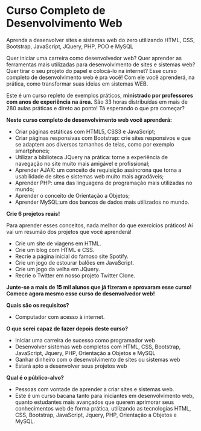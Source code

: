 # Curso Completo de Desenvolvimento Web
Aprenda a desenvolver sites e sistemas web do zero utilizando HTML, CSS, Bootstrap, JavaScript, JQuery, PHP, POO e MySQL

Quer iniciar uma carreira como desenvolvedor web? Quer aprender as ferramentas mais utilizadas para desenvolvimento de sites e sistemas web? Quer tirar o seu projeto do papel e colocá-lo na internet? Esse curso completo de desenvolvimento web é pra você! Com ele você aprenderá, na prática, como transformar suas ideias em sistemas WEB.

Este é um curso repleto de exemplos práticos, **ministrado por professores com anos de experiência na área.** São 33 horas distribuídas em mais de 280 aulas práticas e direto ao ponto! Tá esperando o que pra começar?

**Neste curso completo de desenvolvimento web você aprenderá:**

- Criar páginas estáticas com HTML5, CSS3 e JavaScript;
- Criar páginas responsivas com Bootstrap: crie sites responsivos e que se adaptem aos diversos tamanhos de telas, como por exemplo smartphones;
- Utilizar a biblioteca JQuery na prática: torne a experiência de navegação no  site muito mais amigável e profissional;
- Aprender AJAX: um conceito de requisição assíncrona que torna a usabilidade de sites e sistemas web muito mais agradáveis;
- Aprender PHP: uma das linguagens de programação mais utilizadas no mundo;
- Aprender o conceito de Orientação a Objetos;
- Aprender MySQL:um dos bancos de dados mais utilizados no mundo.

**Crie 6 projetos reais!**

Para aprender esses conceitos, nada melhor do que exercícios práticos! Aí vai um resumão dos projetos que você aprenderá!

- Crie um site de viagens em HTML.
- Crie um blog com HTML e CSS.
- Recrie a página inicial do famoso site Spotify.
- Crie um jogo de estourar balões em JavaScript.
- Crie um jogo da velha em JQuery.
- Recrie o Twitter em nosso projeto Twitter Clone.

**Junte-se a mais de 15 mil alunos que já fizeram e aprovaram esse curso! Comece agora mesmo esse curso de desenvolvedor web!**

**Quais são os requisitos?**

- Computador com acesso à internet.

**O que serei capaz de fazer depois deste curso?**

- Iniciar uma carreira de sucesso como programador web
- Desenvolver sistemas web completos com HTML, CSS, Bootstrap, JavaScript, Jquery, PHP, Orientação a Objetos e MySQL
- Ganhar dinheiro com o desenvolvimento de sites ou sistemas web
- Estará apto a desenvolver seus projetos web

**Qual é o público-alvo?**

- Pessoas com vontade de aprender a criar sites e sistemas web.
- Este é um curso bacana tanto para iniciantes em desenvolvimento web, quanto estudantes mais avançados que querem aprimorar seus conhecimentos web de forma prática, utilizando as tecnologias HTML, CSS, Bootstrap, JavaScript, Jquery, PHP, Orientação a Objetos e MySQL.
